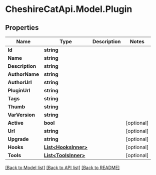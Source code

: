 # CheshireCatApi.Model.Plugin

## Properties

Name | Type | Description | Notes
------------ | ------------- | ------------- | -------------
**Id** | **string** |  | 
**Name** | **string** |  | 
**Description** | **string** |  | 
**AuthorName** | **string** |  | 
**AuthorUrl** | **string** |  | 
**PluginUrl** | **string** |  | 
**Tags** | **string** |  | 
**Thumb** | **string** |  | 
**VarVersion** | **string** |  | 
**Active** | **bool** |  | [optional] 
**Url** | **string** |  | [optional] 
**Upgrade** | **string** |  | [optional] 
**Hooks** | [**List&lt;HooksInner&gt;**](HooksInner.md) |  | [optional] 
**Tools** | [**List&lt;ToolsInner&gt;**](ToolsInner.md) |  | [optional] 

[[Back to Model list]](../README.md#documentation-for-models) [[Back to API list]](../README.md#documentation-for-api-endpoints) [[Back to README]](../README.md)

